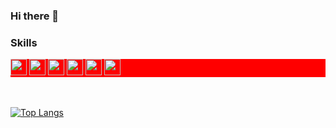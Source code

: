 ### Hi there 👋

### Skills
<div style="background:red">
  <img src="https://img.shields.io/badge/React-white&?color=333&logoColor=61DAFB&logo=React&logoWith=20" style="height:26px"/>
  <img src="https://img.shields.io/badge/Redux-white&?color=333&logoColor=764ABC&logo=Redux&logoWith=20" style="height:26px"/>
  <img src="https://img.shields.io/badge/JavaScript-white&?color=333&logoColor=F7DF1E&logo=JavaScript&logoWith=20" style="height:26px"/>
  <img src="https://img.shields.io/badge/HTML5-white&?color=333&logoColor=E34F26&logo=HTML5&logoWith=20" style="height:26px"/>
  <img src="https://img.shields.io/badge/CSS-white&?color=333&logoColor=1572B6&logo=CSS3&logoWith=20" style="height:26px"/>
    <img src="https://img.shields.io/badge/Node.js-white&?color=333&logoColor=339933&logo=Node.js&logoWith=20" style="height:26px"/>
</div>
<br/>
<br/>

[![Top Langs](https://github-readme-stats.vercel.app/api/top-langs/?username=dongeun-i&layout=compact&card_width=500)]()











<!--
**dongeun-i/dongeun-i** is a ✨ _special_ ✨ repository because its `README.md` (this file) appears on your GitHub profile.
// react
// redux

## MY Portfolio Link
[![Anurag's GitHub stats](https://github-readme-stats.vercel.app/api?username=dongeun-i)](https://github.com/dongeun-i/github-readme-stats)
![Footer](https://capsule-render.vercel.app/api?type=waving&color=auto&height=200&section=footer)


Here are some ideas to get you started:
- 🔭 I’m currently working on ...
- 🌱 I’m currently learning ...
- 👯 I’m looking to collaborate on ...
- 🤔 I’m looking for help with ...
- 💬 Ask me about ...
- 📫 How to reach me: ...
- 😄 Pronouns: ...
- ⚡ Fun fact: ...
-->

